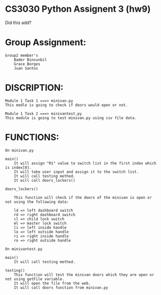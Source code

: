 # CS3030 Python Assignent 3 (hw9)
Did this add?
# Group Assignment:
	Group2 member's
		Bader Binsunbil
		Grace Borges
		Juan Santos

# DISCRIPTION:

	Module 1 Task 1 ===> minivan.py
	This modle is going to check if doors would open or not.

	Module 1 Task 2 ===> minivantest.py
	This module is going to test minivan.py using csv file data.


# FUNCTIONS:
	
	On minivan.py

	main()
		It will assign "R1" value to switch list in the first index which is index[0].
		It will take user input and assign it to the switch list.
		It will call testing method.
		It will call doors_lockers()

	doors_lockers()

		This function will check if the doors of the minivan is open or not using the following data:

		ld => left dashboard switch
		rd => right dashboard switch
		cl => child lock switch
		ml => master lock switch
		li => left inside handle
		lo => left outside handle
		ri => right inside handle
		ro => right outside handle

	On minivantest.py

	main()
		It will call testing method.

	testing()
		This function will test the minivan doors which they are open or not using getFile variable.
		It will open the file from the web.
		It will call doors function from minivan.py


